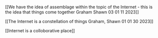 [[We have the idea of assemblage within the topic of the Internet - this is the idea that things come together Graham Shawn 03 01 11 2023]]

[[The Internet is a constellation of things Graham, Shawn 01 01 30 2023]]

[[Internet is a colloborative place]]